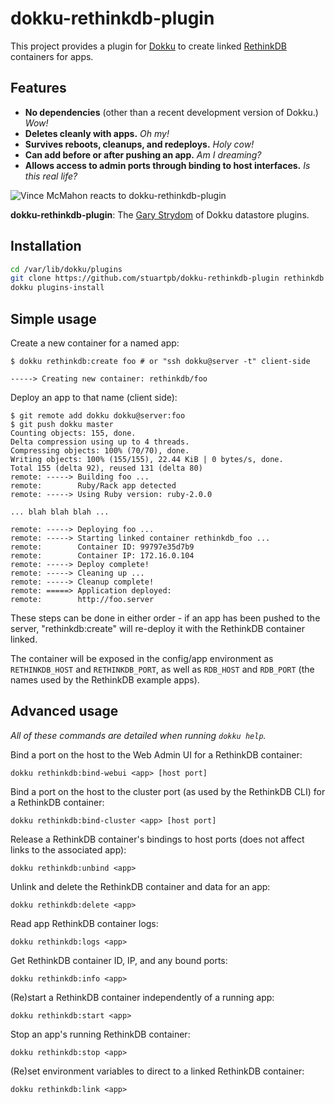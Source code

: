 # dokku-rethinkdb-plugin

This project provides a plugin for [Dokku][] to create linked [RethinkDB][]
containers for apps.

[Dokku]: https://github.com/progrium/dokku
[RethinkDB]: http://www.rethinkdb.com/

## Features

- **No dependencies** (other than a recent development version of Dokku.)
  *Wow!*
- **Deletes cleanly with apps.** *Oh my!*
- **Survives reboots, cleanups, and redeploys.** *Holy cow!*
- **Can add before or after pushing an app.** *Am I dreaming?*
- **Allows access to admin ports through binding to host interfaces.** *Is this
  real life?*

![Vince McMahon reacts to dokku-rethinkdb-plugin](http://i.imgur.com/ef28TQS.gif)

**dokku-rethinkdb-plugin**: The [Gary Strydom][] of Dokku datastore plugins.

[Gary Strydom]: http://forum.bodybuilding.com/showthread.php?t=157841203&s=714b6c7c5685fc9feb106e0680a2fa1e&p=1155029043&viewfull=1#post1155029043

## Installation

```bash
cd /var/lib/dokku/plugins
git clone https://github.com/stuartpb/dokku-rethinkdb-plugin rethinkdb
dokku plugins-install
```

## Simple usage

Create a new container for a named app:

```
$ dokku rethinkdb:create foo # or "ssh dokku@server -t" client-side

-----> Creating new container: rethinkdb/foo
```

Deploy an app to that name (client side):

```
$ git remote add dokku dokku@server:foo
$ git push dokku master
Counting objects: 155, done.
Delta compression using up to 4 threads.
Compressing objects: 100% (70/70), done.
Writing objects: 100% (155/155), 22.44 KiB | 0 bytes/s, done.
Total 155 (delta 92), reused 131 (delta 80)
remote: -----> Building foo ...
remote:        Ruby/Rack app detected
remote: -----> Using Ruby version: ruby-2.0.0

... blah blah blah ...

remote: -----> Deploying foo ...
remote: -----> Starting linked container rethinkdb_foo ...
remote:        Container ID: 99797e35d7b9
remote:        Container IP: 172.16.0.104
remote: -----> Deploy complete!
remote: -----> Cleaning up ...
remote: -----> Cleanup complete!
remote: =====> Application deployed:
remote:        http://foo.server
```

These steps can be done in either order - if an app has been pushed to the
server, "rethinkdb:create" will re-deploy it with the RethinkDB container
linked.

The container will be exposed in the config/app environment as `RETHINKDB_HOST`
and `RETHINKDB_PORT`, as well as `RDB_HOST` and `RDB_PORT` (the names used by
the RethinkDB example apps).

## Advanced usage

*All of these commands are detailed when running `dokku help`.*

Bind a port on the host to the Web Admin UI for a RethinkDB container:

```
dokku rethinkdb:bind-webui <app> [host port]
```

Bind a port on the host to the cluster port (as used by the RethinkDB CLI) for
a RethinkDB container:

```
dokku rethinkdb:bind-cluster <app> [host port]
```

Release a RethinkDB container's bindings to host ports (does not affect links
to the associated app):

```
dokku rethinkdb:unbind <app>
```

Unlink and delete the RethinkDB container and data for an app:

```
dokku rethinkdb:delete <app>
```

Read app RethinkDB container logs:

```
dokku rethinkdb:logs <app>
```

Get RethinkDB container ID, IP, and any bound ports:

```
dokku rethinkdb:info <app>
```

(Re)start a RethinkDB container independently of a running app:

```
dokku rethinkdb:start <app>
```

Stop an app's running RethinkDB container:

```
dokku rethinkdb:stop <app>
```

(Re)set environment variables to direct to a linked RethinkDB container:

```
dokku rethinkdb:link <app>
```
